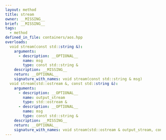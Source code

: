 ```yaml
---
layout: method
title: stream
owner: __MISSING__
brief: __MISSING__
tags:
  - method
defined_in_file: containers/aos.hpp
overloads:
  void stream(const std::string &):
    arguments:
      - description: __OPTIONAL__
        name: msg
        type: const std::string &
    description: __MISSING__
    return: __OPTIONAL__
    signature_with_names: void stream(const std::string & msg)
  void stream(std::ostream &, const std::string &):
    arguments:
      - description: __OPTIONAL__
        name: output_stream
        type: std::ostream &
      - description: __OPTIONAL__
        name: msg
        type: const std::string &
    description: __MISSING__
    return: __OPTIONAL__
    signature_with_names: void stream(std::ostream & output_stream, const std::string & msg)
---
```

